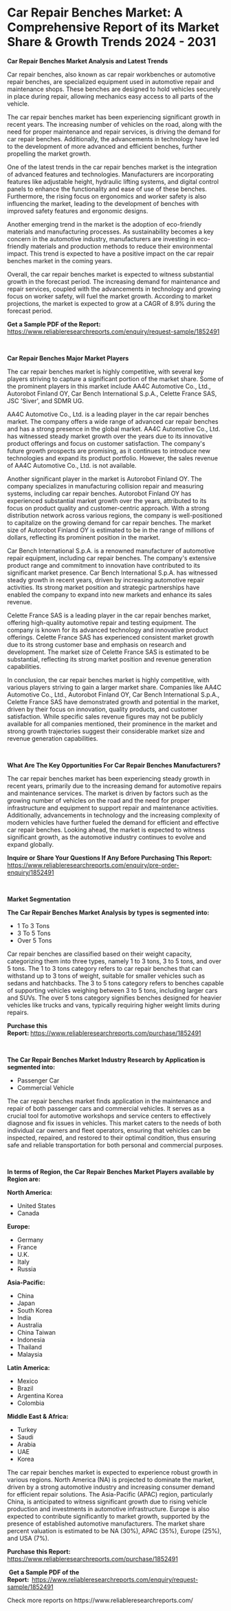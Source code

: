 <p><h1>Car Repair Benches Market: A Comprehensive Report of its Market Share & Growth Trends 2024 - 2031</h1></p><p><strong>Car Repair Benches Market Analysis and Latest Trends</strong></p>
<p><p>Car repair benches, also known as car repair workbenches or automotive repair benches, are specialized equipment used in automotive repair and maintenance shops. These benches are designed to hold vehicles securely in place during repair, allowing mechanics easy access to all parts of the vehicle.</p><p>The car repair benches market has been experiencing significant growth in recent years. The increasing number of vehicles on the road, along with the need for proper maintenance and repair services, is driving the demand for car repair benches. Additionally, the advancements in technology have led to the development of more advanced and efficient benches, further propelling the market growth.</p><p>One of the latest trends in the car repair benches market is the integration of advanced features and technologies. Manufacturers are incorporating features like adjustable height, hydraulic lifting systems, and digital control panels to enhance the functionality and ease of use of these benches. Furthermore, the rising focus on ergonomics and worker safety is also influencing the market, leading to the development of benches with improved safety features and ergonomic designs.</p><p>Another emerging trend in the market is the adoption of eco-friendly materials and manufacturing processes. As sustainability becomes a key concern in the automotive industry, manufacturers are investing in eco-friendly materials and production methods to reduce their environmental impact. This trend is expected to have a positive impact on the car repair benches market in the coming years.</p><p>Overall, the car repair benches market is expected to witness substantial growth in the forecast period. The increasing demand for maintenance and repair services, coupled with the advancements in technology and growing focus on worker safety, will fuel the market growth. According to market projections, the market is expected to grow at a CAGR of 8.9% during the forecast period.</p></p>
<p><strong>Get a Sample PDF of the Report:&nbsp;</strong> <a href="https://www.reliableresearchreports.com/enquiry/request-sample/1852491">https://www.reliableresearchreports.com/enquiry/request-sample/1852491</a></p>
<p>&nbsp;</p>
<p><strong>Car Repair Benches Major Market Players</strong></p>
<p><p>The car repair benches market is highly competitive, with several key players striving to capture a significant portion of the market share. Some of the prominent players in this market include AA4C Automotive Co., Ltd., Autorobot Finland OY, Car Bench International S.p.A., Celette France SAS, JSC 'Siver', and SDMR UG.</p><p>AA4C Automotive Co., Ltd. is a leading player in the car repair benches market. The company offers a wide range of advanced car repair benches and has a strong presence in the global market. AA4C Automotive Co., Ltd. has witnessed steady market growth over the years due to its innovative product offerings and focus on customer satisfaction. The company's future growth prospects are promising, as it continues to introduce new technologies and expand its product portfolio. However, the sales revenue of AA4C Automotive Co., Ltd. is not available.</p><p>Another significant player in the market is Autorobot Finland OY. The company specializes in manufacturing collision repair and measuring systems, including car repair benches. Autorobot Finland OY has experienced substantial market growth over the years, attributed to its focus on product quality and customer-centric approach. With a strong distribution network across various regions, the company is well-positioned to capitalize on the growing demand for car repair benches. The market size of Autorobot Finland OY is estimated to be in the range of millions of dollars, reflecting its prominent position in the market.</p><p>Car Bench International S.p.A. is a renowned manufacturer of automotive repair equipment, including car repair benches. The company's extensive product range and commitment to innovation have contributed to its significant market presence. Car Bench International S.p.A. has witnessed steady growth in recent years, driven by increasing automotive repair activities. Its strong market position and strategic partnerships have enabled the company to expand into new markets and enhance its sales revenue.</p><p>Celette France SAS is a leading player in the car repair benches market, offering high-quality automotive repair and testing equipment. The company is known for its advanced technology and innovative product offerings. Celette France SAS has experienced consistent market growth due to its strong customer base and emphasis on research and development. The market size of Celette France SAS is estimated to be substantial, reflecting its strong market position and revenue generation capabilities.</p><p>In conclusion, the car repair benches market is highly competitive, with various players striving to gain a larger market share. Companies like AA4C Automotive Co., Ltd., Autorobot Finland OY, Car Bench International S.p.A., Celette France SAS have demonstrated growth and potential in the market, driven by their focus on innovation, quality products, and customer satisfaction. While specific sales revenue figures may not be publicly available for all companies mentioned, their prominence in the market and strong growth trajectories suggest their considerable market size and revenue generation capabilities.</p></p>
<p>&nbsp;</p>
<p><strong>What Are The Key Opportunities For Car Repair Benches Manufacturers?</strong></p>
<p><p>The car repair benches market has been experiencing steady growth in recent years, primarily due to the increasing demand for automotive repairs and maintenance services. The market is driven by factors such as the growing number of vehicles on the road and the need for proper infrastructure and equipment to support repair and maintenance activities. Additionally, advancements in technology and the increasing complexity of modern vehicles have further fueled the demand for efficient and effective car repair benches. Looking ahead, the market is expected to witness significant growth, as the automotive industry continues to evolve and expand globally.</p></p>
<p><strong>Inquire or Share Your Questions If Any Before Purchasing This Report:</strong> <a href="https://www.reliableresearchreports.com/enquiry/pre-order-enquiry/1852491">https://www.reliableresearchreports.com/enquiry/pre-order-enquiry/1852491</a></p>
<p>&nbsp;</p>
<p><strong>Market Segmentation</strong></p>
<p><strong>The Car Repair Benches Market Analysis by types is segmented into:</strong></p>
<p><ul><li>1 To 3 Tons</li><li>3 To 5 Tons</li><li>Over 5 Tons</li></ul></p>
<p><p>Car repair benches are classified based on their weight capacity, categorizing them into three types, namely 1 to 3 tons, 3 to 5 tons, and over 5 tons. The 1 to 3 tons category refers to car repair benches that can withstand up to 3 tons of weight, suitable for smaller vehicles such as sedans and hatchbacks. The 3 to 5 tons category refers to benches capable of supporting vehicles weighing between 3 to 5 tons, including larger cars and SUVs. The over 5 tons category signifies benches designed for heavier vehicles like trucks and vans, typically requiring higher weight limits during repairs.</p></p>
<p><strong>Purchase this Report:&nbsp;</strong><a href="https://www.reliableresearchreports.com/purchase/1852491">https://www.reliableresearchreports.com/purchase/1852491</a></p>
<p>&nbsp;</p>
<p><strong>The Car Repair Benches Market Industry Research by Application is segmented into:</strong></p>
<p><ul><li>Passenger Car</li><li>Commercial Vehicle</li></ul></p>
<p><p>The car repair benches market finds application in the maintenance and repair of both passenger cars and commercial vehicles. It serves as a crucial tool for automotive workshops and service centers to effectively diagnose and fix issues in vehicles. This market caters to the needs of both individual car owners and fleet operators, ensuring that vehicles can be inspected, repaired, and restored to their optimal condition, thus ensuring safe and reliable transportation for both personal and commercial purposes.</p></p>
<p>&nbsp;</p>
<p><strong>In terms of Region, the Car Repair Benches Market Players available by Region are:</strong></p>
<p>
    <p> <strong> North America: </strong>
        <ul>
            <li>United States</li>
            <li>Canada</li>
        </ul>
        </p> 
    <p> <strong> Europe: </strong>
        <ul>
            <li>Germany</li>
            <li>France</li>
            <li>U.K.</li>
            <li>Italy</li>
            <li>Russia</li>
        </ul>
        </p> 
    <p> <strong> Asia-Pacific: </strong>
        <ul>
            <li>China</li>
            <li>Japan</li>
            <li>South Korea</li>
            <li>India</li>
            <li>Australia</li>
            <li>China Taiwan</li>
            <li>Indonesia</li>
            <li>Thailand</li>
            <li>Malaysia</li>
        </ul>
        </p> 
    <p> <strong> Latin America: </strong>
        <ul>
            <li>Mexico</li>
            <li>Brazil</li>
            <li>Argentina Korea</li>
            <li>Colombia</li>
        </ul>
        </p> 
    <p> <strong> Middle East & Africa: </strong>
        <ul>
            <li>Turkey</li>
            <li>Saudi</li>
            <li>Arabia</li>
            <li>UAE</li>
            <li>Korea</li>
        </ul>
    </p>
    </p>
<p><p>The car repair benches market is expected to experience robust growth in various regions. North America (NA) is projected to dominate the market, driven by a strong automotive industry and increasing consumer demand for efficient repair solutions. The Asia-Pacific (APAC) region, particularly China, is anticipated to witness significant growth due to rising vehicle production and investments in automotive infrastructure. Europe is also expected to contribute significantly to market growth, supported by the presence of established automotive manufacturers. The market share percent valuation is estimated to be NA (30%), APAC (35%), Europe (25%), and USA (7%).</p></p>
<p><strong>Purchase this Report: </strong><a href="https://www.reliableresearchreports.com/purchase/1852491">https://www.reliableresearchreports.com/purchase/1852491</a></p>
<p>&nbsp;<strong>Get a Sample PDF of the Report:&nbsp;&nbsp;</strong><a href="https://www.reliableresearchreports.com/enquiry/request-sample/1852491">https://www.reliableresearchreports.com/enquiry/request-sample/1852491</a></p>
<p><strong></strong></p>
<p>Check more reports on https://www.reliableresearchreports.com/</p>